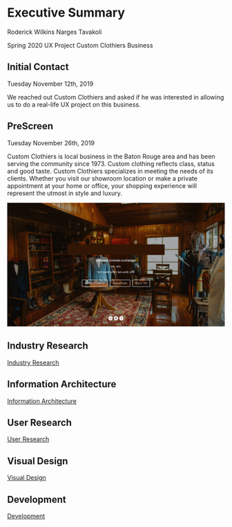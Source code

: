 # Executive Summary 


Roderick Wilkins
Narges Tavakoli

Spring 2020 UX Project
Custom Clothiers Business


## Initial Contact 
Tuesday November 12th, 2019

We reached out Custom Clothiers and asked if he was interested in allowing us to do a real-life UX project on this business. 


## PreScreen 
Tuesday November 26th, 2019 

Custom Clothiers is local business in the Baton Rouge area and has been serving the community since 1973. Custom clothing reflects class, status and good taste. Custom Clothiers specializes in meeting the needs of its clients. Whether you visit our showroom location or make a private appointment at your home or office, your shopping experience will represent the utmost in style and luxury. 

![alt text](Images/CustomClothiers.jpg)

## Industry Research

[Industry Research](https://github.com/maubanel/bnb/blob/master/IndustryResearch.md)

## Information Architecture

[Information Architecture](https://github.com/maubanel/bnb/blob/master/InformationArchitecture.md)

## User Research

[User Research](https://github.com/maubanel/bnb/blob/master/UserResearch.md)

## Visual Design

[Visual Design](https://github.com/maubanel/bnb/blob/master/VisualDesign.md)

## Development
[Development](https://github.com/maubanel/bnb/blob/master/Development.md)
